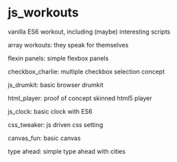 # js_workouts

vanilla ES6 workout, including (maybe) interesting scripts

array workouts:  they speak for themselves

flexin panels: simple flexbox panels

checkbox_charlie: multiple checkbox selection concept

js_drumkit: basic browser drumkit

html_player: proof of concept skinned html5 player

js_clock: basic clock with ES6

css_tweaker: js driven css setting

canvas_fun: basic canvas

type ahead: simple type ahead with cities
